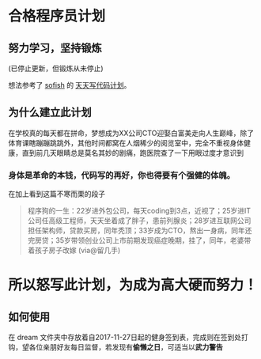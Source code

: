 # 合格程序员计划

## 努力学习，坚持锻炼

(已停止更新，但锻炼从未停止)

想法参考了 [sofish](https://github.com/sofish) 的 [天天写代码计划](https://github.com/sofish/everyday)。

## 为什么建立此计划

在学校真的每天都在拼命，梦想成为XX公司CTO迎娶白富美走向人生巅峰，除了体育课瞎蹦蹦跳跳外，其他时间都窝在人烟稀少的阅览室中，完全不重视身体健康，直到前几天眼睛总是莫名其妙的剧痛，跑医院查了一下用眼过度才意识到
### 身体是革命的本钱，代码写的再好，你也得要有个强健的体魄。

在加上看到这篇不寒而栗的段子

>程序狗的一生：22岁进外包公司，每天coding到3点，近视了；25岁进IT公司任高级工程师，天天坐着成了胖子，患前列腺炎；28岁进互联网公司担任架构师，贷款买房，同年秃顶；33岁成为CTO，熬出一身病，同年还完房贷；35岁带领创业公司上市前期发现癌症晚期，挂了，同年，老婆带着孩子房子改嫁 (via@留几手)

# 所以怒写此计划，为成为高大硬而努力！

## 如何使用

在 dream 文件夹中存放着自2017-11-27日起的健身签到表，完成则在签到处打钩，望各位亲朋好友每日监督，若发现有**偷懒之日**，可适当以**武力警告**

